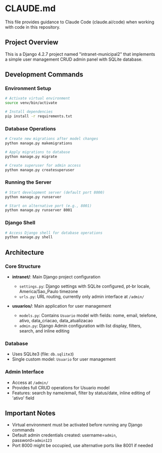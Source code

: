 # CLAUDE.md

This file provides guidance to Claude Code (claude.ai/code) when working with code in this repository.

## Project Overview

This is a Django 4.2.7 project named "intranet-municipal2" that implements a simple user management CRUD admin panel with SQLite database.

## Development Commands

### Environment Setup
```bash
# Activate virtual environment
source venv/bin/activate

# Install dependencies
pip install -r requirements.txt
```

### Database Operations
```bash
# Create new migrations after model changes
python manage.py makemigrations

# Apply migrations to database
python manage.py migrate

# Create superuser for admin access
python manage.py createsuperuser
```

### Running the Server
```bash
# Start development server (default port 8000)
python manage.py runserver

# Start on alternative port (e.g., 8001)
python manage.py runserver 8001
```

### Django Shell
```bash
# Access Django shell for database operations
python manage.py shell
```

## Architecture

### Core Structure
- **intranet/**: Main Django project configuration
  - `settings.py`: Django settings with SQLite configured, pt-br locale, America/Sao_Paulo timezone
  - `urls.py`: URL routing, currently only admin interface at `/admin/`
  
- **usuarios/**: Main application for user management
  - `models.py`: Contains `Usuario` model with fields: nome, email, telefone, ativo, data_criacao, data_atualizacao
  - `admin.py`: Django Admin configuration with list display, filters, search, and inline editing

### Database
- Uses SQLite3 (file: `db.sqlite3`)
- Single custom model: `Usuario` for user management

### Admin Interface
- Access at `/admin/` 
- Provides full CRUD operations for Usuario model
- Features: search by name/email, filter by status/date, inline editing of 'ativo' field

## Important Notes
- Virtual environment must be activated before running any Django commands
- Default admin credentials created: username=`admin`, password=`admin123`
- Port 8000 might be occupied, use alternative ports like 8001 if needed